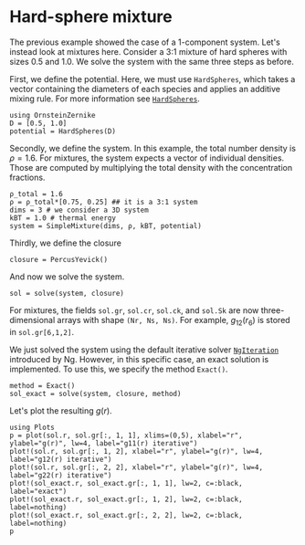 # Hard-sphere mixture

The previous example showed the case of a 1-component system. Let's instead look at mixtures here. Consider a 3:1 mixture of hard spheres with sizes 0.5 and 1.0. We solve the system with the same three steps as before.

First, we define the potential. Here, we must use `HardSpheres`, which takes a vector containing the diameters of each species and applies an additive mixing rule. For more information see [`HardSpheres`](@ref).

```@example hs
using OrnsteinZernike
D = [0.5, 1.0]
potential = HardSpheres(D)
```

Secondly, we define the system. In this example, the total number density is $\rho = 1.6$. For mixtures, the system expects a vector of individual densities. Those are computed by multiplying the total density with the concentration fractions.

```@example hs
ρ_total = 1.6
ρ = ρ_total*[0.75, 0.25] ## it is a 3:1 system
dims = 3 # we consider a 3D system
kBT = 1.0 # thermal energy
system = SimpleMixture(dims, ρ, kBT, potential)
```

Thirdly, we define the closure
```@example hs
closure = PercusYevick()
```

And now we solve the system. 
```@example hs
sol = solve(system, closure)
```

For mixtures, the fields `sol.gr`, `sol.cr`, `sol.ck`, and `sol.Sk` are now three-dimensional arrays with shape `(Nr, Ns, Ns)`. For example, $g_{12}(r_6)$ is stored in `sol.gr[6,1,2]`.

We just solved the system using the default iterative solver [`NgIteration`](@ref) introduced by Ng. However, in this specific case, an exact solution is implemented. To use this, we specify the method `Exact()`.

```@example hs
method = Exact()
sol_exact = solve(system, closure, method)
```

Let's plot the resulting $g(r)$. 

```@example hs
using Plots
p = plot(sol.r, sol.gr[:, 1, 1], xlims=(0,5), xlabel="r", ylabel="g(r)", lw=4, label="g11(r) iterative")
plot!(sol.r, sol.gr[:, 1, 2], xlabel="r", ylabel="g(r)", lw=4, label="g12(r) iterative")
plot!(sol.r, sol.gr[:, 2, 2], xlabel="r", ylabel="g(r)", lw=4, label="g22(r) iterative")
plot!(sol_exact.r, sol_exact.gr[:, 1, 1], lw=2, c=:black, label="exact")
plot!(sol_exact.r, sol_exact.gr[:, 1, 2], lw=2, c=:black, label=nothing)
plot!(sol_exact.r, sol_exact.gr[:, 2, 2], lw=2, c=:black, label=nothing)
p
```

